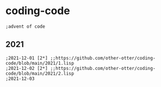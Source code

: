 # coding-code
```common-lisp
;advent of code

```

## 2021
```common-lisp
;2021-12-01 [2*] ;;https://github.com/other-otter/coding-code/blob/main/2021/1.lisp
;2021-12-02 [2*] ;;https://github.com/other-otter/coding-code/blob/main/2021/2.lisp
;2021-12-03 

```

